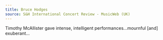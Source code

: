 ```yaml
---
title: Bruce Hodges
source: S&H International Concert Review - MusicWeb (UK)
---
```

Timothy McAllister gave intense, intelligent performances...mournful [and] exuberant...